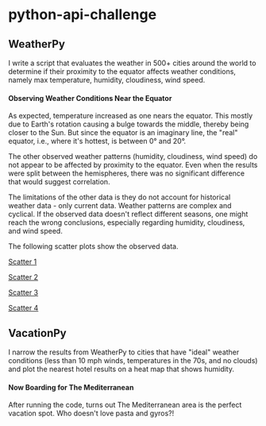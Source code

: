 # python-api-challenge

## WeatherPy
I write a script that evaluates the weather in 500+ cities around the world to determine if their proximity to the equator affects weather conditions, namely max temperature, humidity, cloudiness, wind speed.

#### Observing Weather Conditions Near the Equator
As expected, temperature increased as one nears the equator. This mostly due to Earth's rotation causing a bulge towards the middle, thereby being closer to the Sun. But since the equator is an imaginary line, the "real" equator, i.e., where it's hottest, is between 0° and 20°.

The other observed weather patterns (humidity, cloudiness, wind speed) do not appear to be affected by proximity to the equator. Even when the results were split between the hemispheres, there was no significant difference that would suggest correlation.

The limitations of the other data is they do not account for historical weather data - only current data. Weather patterns are complex and cyclical. If the observed data doesn't reflect different seasons, one might reach the wrong conclusions, especially regarding humidity, cloudiness, and wind speed.

The following scatter plots show the observed data.

[Scatter 1](output_data/plot_temp.png)

[Scatter 2](output_data/plot_humid.png)

[Scatter 3](output_data/plot_cloud.png)

[Scatter 4](output_data/plot_wind.png)


## VacationPy
I narrow the results from WeatherPy to cities that have "ideal" weather conditions (less than 10 mph winds, temperatures in the 70s, and no clouds) and plot the nearest hotel results on a heat map that shows humidity.

#### Now Boarding for The Mediterranean
After running the code, turns out The Mediterranean area is the perfect vacation spot. Who doesn't love pasta and gyros?!